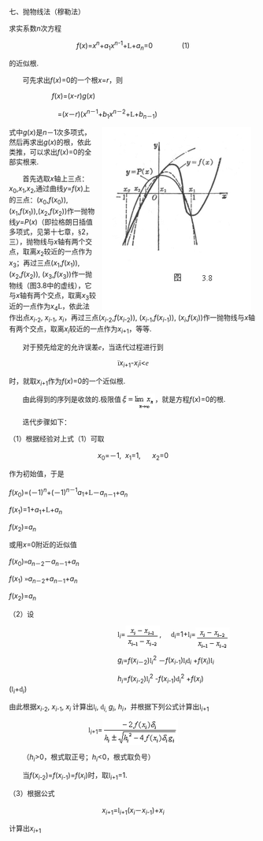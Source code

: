 <div class=Section1>
<p class=1><span lang=ZH-CN style='font-family:宋体_GB2312'>七、抛物线法（穆勒法）</span></p>
<p class=1><span lang=ZH-CN style='font-family:宋体_GB2312'>求实系数</span><i><span
lang=EN-US>n</span></i><span lang=ZH-CN style='font-family:宋体_GB2312'>次方程</span></p>
<p class=1 align=center style='text-align:center'><i><span lang=EN-US>f</span></i><span
lang=EN-US>(<i>x</i>)=<i>x<sup>n</sup></i>+<i>a</i><sub>1</sub><i>x<sup>n</sup></i><sup>-1</sup>+</span><span
lang=EN-US style='font-family:"MT Extra"'>L</span><span lang=EN-US>+<i>a<sub>n</sub></i>=0&nbsp;&nbsp;&nbsp;&nbsp;&nbsp;&nbsp;&nbsp;&nbsp;&nbsp;&nbsp;&nbsp;&nbsp;&nbsp;&nbsp;
(1)</span></p>
<p class=1><span lang=ZH-CN style='font-family:宋体_GB2312'>的近似根</span><span
lang=EN-US>.</span></p>
<p class=1><span lang=EN-US>&nbsp;&nbsp;&nbsp;&nbsp;&nbsp;&nbsp; </span><span
lang=ZH-CN style='font-family:宋体_GB2312'>可先求出</span><i><span lang=EN-US>f</span></i><span
lang=EN-US>(<i>x</i>)=0</span><span lang=ZH-CN style='font-family:宋体_GB2312'>的一个根</span><i><span
lang=EN-US>x</span></i><span lang=EN-US>=<i>r</i></span><span lang=ZH-CN
style='font-family:宋体_GB2312'>，则</span></p>
<p class=1><i><span lang=EN-US>&nbsp;&nbsp;&nbsp;&nbsp;&nbsp;&nbsp;&nbsp;&nbsp;&nbsp;&nbsp;&nbsp;&nbsp;&nbsp;&nbsp;&nbsp;&nbsp;&nbsp;&nbsp;&nbsp;&nbsp;&nbsp;
f</span></i><span lang=EN-US>(<i>x</i>)=(<i>x</i>-<i>r</i>)<i>g</i>(<i>x</i>)</span></p>
<p class=1><span lang=EN-US>&nbsp;&nbsp;&nbsp;&nbsp;&nbsp;&nbsp;&nbsp;&nbsp;&nbsp;&nbsp;&nbsp;&nbsp;&nbsp;&nbsp;&nbsp;&nbsp;&nbsp;&nbsp;&nbsp;&nbsp;&nbsp;&nbsp;&nbsp;&nbsp;
=(<i>x</i></span><span lang=ZH-CN style='font-family:宋体_GB2312'>－</span><i><span
lang=EN-US>r</span></i><span lang=EN-US>)(<i>x<sup>n</sup></i></span><sup><span
lang=ZH-CN style='font-family:宋体_GB2312'>－</span><span lang=EN-US>1</span></sup><span
lang=EN-US>+<i>b</i><sub>1</sub><i>x<sup>n</sup></i></span><sup><span
lang=ZH-CN style='font-family:宋体_GB2312'>－</span><span lang=EN-US>2</span></sup><span
lang=EN-US>+</span><span lang=EN-US style='font-family:"MT Extra"'>L</span><span
lang=EN-US>+<i>b<sub>n</sub></i></span><sub><span lang=ZH-CN style='font-family:
宋体_GB2312'>－</span><span lang=EN-US>1</span></sub><span lang=EN-US>)</span></p>
<p class=1><img width=303 height=371
src="res/17e9d95da129bdd93c34fb6cc6aaaa52_5411_files/image002.gif" align=right hspace=12
alt="文本框:  &#13;&#10;                 图     3.8&#13;&#10;"
u1:shapes="_x0000_s1027"><span lang=ZH-CN style='font-family:宋体_GB2312'>式中</span><i><span
lang=EN-US>g</span></i><span lang=EN-US>(<i>x</i>)</span><span lang=ZH-CN
style='font-family:宋体_GB2312'>是</span><i><span lang=EN-US>n</span></i><span
lang=ZH-CN style='font-family:宋体_GB2312'>－</span><span lang=EN-US>1</span><span
lang=ZH-CN style='font-family:宋体_GB2312'>次多项式，然后再求出</span><i><span lang=EN-US>g</span></i><span
lang=EN-US>(<i>x</i>)</span><span lang=ZH-CN style='font-family:宋体_GB2312'>的根，依此类推，可以求出</span><i><span
lang=EN-US>f</span></i><span lang=EN-US>(<i>x</i>)=0</span><span lang=ZH-CN
style='font-family:宋体_GB2312'>的全部实根来</span><span lang=EN-US>.</span></p>
<p class=1><span lang=EN-US>&nbsp;&nbsp;&nbsp;&nbsp;&nbsp;&nbsp; </span><span
lang=ZH-CN style='font-family:宋体_GB2312'>首先选取</span><i><span lang=EN-US>x</span></i><span
lang=ZH-CN style='font-family:宋体_GB2312'>轴上三点：</span><i><span lang=EN-US>x</span></i><sub><span
lang=EN-US>0</span></sub><span lang=EN-US>,<i>x</i><sub>1</sub>,<i>x</i><sub>2</sub>,</span><span
lang=ZH-CN style='font-family:宋体_GB2312'>通过曲线</span><i><span lang=EN-US>y</span></i><span
lang=EN-US>=<i>f</i>(<i>x</i>)</span><span lang=ZH-CN style='font-family:宋体_GB2312'>上的三点：</span><span
lang=EN-US>(<i>x</i><sub>0</sub>,<i>f</i>(<i>x</i><sub>0</sub>)), (<i>x</i><sub>1</sub>,<i>f</i>(<i>x</i><sub>1</sub>)),(<i>x</i><sub>2</sub>,<i>f</i>(<i>x</i><sub>2</sub>))</span><span
lang=ZH-CN style='font-family:宋体_GB2312'>作一抛物线</span><i><span lang=EN-US>y</span></i><span
lang=EN-US>=<i>P</i>(<i>x</i>)</span><span lang=ZH-CN style='font-family:宋体_GB2312'>（即拉格朗日插值多项式，见第十七章，</span><span
lang=ZH-CN style='font-family:宋体_GB2312'>§</span><span lang=EN-US>2</span><span
lang=ZH-CN style='font-family:宋体_GB2312'>，三），抛物线与</span><i><span lang=EN-US>x</span></i><span
lang=ZH-CN style='font-family:宋体_GB2312'>轴有两个交点，取离</span><i><span lang=EN-US>x</span></i><sub><span
lang=EN-US>2</span></sub><span lang=ZH-CN style='font-family:宋体_GB2312'>较近的一点作为</span><i><span
lang=EN-US>x</span></i><sub><span lang=EN-US>3</span></sub><span lang=ZH-CN
style='font-family:宋体_GB2312'>；再过三点</span><span lang=EN-US>(<i>x</i><sub>1</sub>,<i>f</i>(<i>x</i><sub>1</sub>)),
(<i>x</i><sub>2</sub>,<i>f</i>(<i>x</i><sub>2</sub>)), (<i>x</i><sub>3</sub>,<i>f</i>(<i>x</i><sub>3</sub>))</span><span
lang=ZH-CN style='font-family:宋体_GB2312'>作一抛物线（图</span><span lang=EN-US>3.8</span><span
lang=ZH-CN style='font-family:宋体_GB2312'>中的虚线），它与</span><i><span lang=EN-US>x</span></i><span
lang=ZH-CN style='font-family:宋体_GB2312'>轴有两个交点，取离</span><i><span lang=EN-US>x</span></i><sub><span
lang=EN-US>3</span></sub><span lang=ZH-CN style='font-family:宋体_GB2312'>较近的一点作为</span><i><span
lang=EN-US>x</span></i><sub><span lang=EN-US>4</span></sub><span lang=EN-US
style='font-family:"MT Extra"'>L</span><span lang=ZH-CN style='font-family:
宋体_GB2312'>，依此法作出点</span><i><span lang=EN-US>x<sub>i</sub></span></i><sub><span
lang=EN-US>-2</span></sub><span lang=EN-US>, <i>x<sub>i</sub></i><sub>-1</sub>,
<i>x<sub>i</sub></i></span><span lang=ZH-CN style='font-family:宋体_GB2312'>，再过三点</span><span
lang=EN-US>(<i>x<sub>i</sub></i><sub>-2</sub>,<i>f</i>(<i>x<sub>i</sub></i><sub>-2</sub>)),
(<i>x<sub>i</sub></i><sub>-1</sub>,<i>f</i>(<i>x<sub>i</sub></i><sub>-1</sub>)),
(<i>x<sub>i</sub></i>,<i>f</i>(<i>x<sub>i</sub></i>))</span><span lang=ZH-CN
style='font-family:宋体_GB2312'>作一抛物线与</span><i><span lang=EN-US>x</span></i><span
lang=ZH-CN style='font-family:宋体_GB2312'>轴有两个交点，取离</span><i><span lang=EN-US>x<sub>i</sub></span></i><span
lang=ZH-CN style='font-family:宋体_GB2312'>较近的一点作为</span><i><span lang=EN-US>x<sub>i</sub></span></i><sub><span
lang=EN-US>+1</span></sub><span lang=ZH-CN style='font-family:宋体_GB2312'>，等等</span><span
lang=EN-US>.</span></p>
<p class=1><span lang=EN-US>&nbsp;&nbsp;&nbsp;&nbsp;&nbsp;&nbsp; </span><span
lang=ZH-CN style='font-family:宋体_GB2312'>对于预先给定的允许误差</span><i><span lang=EN-US
style='font-family:Symbol'>e</span></i><span lang=ZH-CN style='font-family:
宋体_GB2312'>，当迭代过程进行到</span></p>
<p class=1 align=center style='text-align:center'><span lang=EN-US
style='font-family:Symbol'>&iuml;</span><i><span lang=EN-US>x<sub>i</sub></span></i><sub><span
lang=EN-US>+1</span></sub><span lang=EN-US>-<i>x<sub>i</sub></i></span><span
lang=EN-US style='font-family:Symbol'>&iuml;</span><span lang=EN-US>&lt;</span><i><span
lang=EN-US style='font-family:Symbol'>e</span></i></p>
<p class=1><span lang=ZH-CN style='font-family:宋体_GB2312'>时，就取</span><i><span
lang=EN-US>x<sub>i</sub></span></i><sub><span lang=EN-US>+1</span></sub><span
lang=ZH-CN style='font-family:宋体_GB2312'>作为</span><i><span lang=EN-US>f</span></i><span
lang=EN-US>(<i>x</i>)=0</span><span lang=ZH-CN style='font-family:宋体_GB2312'>的一个近似根</span><span
lang=EN-US>.</span></p>
<p class=1><span lang=EN-US>&nbsp;&nbsp;&nbsp;&nbsp;&nbsp;&nbsp; </span><span
lang=ZH-CN style='font-family:宋体_GB2312'>由此得到的序列是收敛的</span><span lang=EN-US>.</span><span
lang=ZH-CN style='font-family:宋体_GB2312'>极限值</span><sub><span lang=EN-US
style='font-size:10.5pt'><img width=69 height=33
src="res/17e9d95da129bdd93c34fb6cc6aaaa52_5411_files/image004.gif" u1:shapes="_x0000_i1025"
align=absmiddle></span></sub><span lang=ZH-CN style='font-family:宋体_GB2312'>，就是方程</span><i><span
lang=EN-US>f</span></i><span lang=EN-US>(<i>x</i>)=0</span><span lang=ZH-CN
style='font-family:宋体_GB2312'>的根</span><span lang=EN-US>.</span></p>
<p class=1><span lang=EN-US>&nbsp;&nbsp;&nbsp;&nbsp;&nbsp;&nbsp; </span><span
lang=ZH-CN style='font-family:宋体_GB2312'>迭代步骤如下：</span></p>
<p class=1><span lang=ZH-CN style='font-family:宋体_GB2312'>（</span><span
lang=EN-US>1</span><span lang=ZH-CN style='font-family:宋体_GB2312'>）根据经验对上式（</span><span
lang=EN-US>1</span><span lang=ZH-CN style='font-family:宋体_GB2312'>）可取</span></p>
<p class=1 align=center style='text-align:center'><i><span lang=EN-US>x</span></i><sub><span
lang=EN-US>0</span></sub><span lang=EN-US>=</span><span lang=ZH-CN
style='font-family:宋体_GB2312'>－</span><span lang=EN-US>1,&nbsp; <i>x</i><sub>1</sub>=1,&nbsp;&nbsp;&nbsp;&nbsp;&nbsp; <i>x</i><sub>2</sub>=0</span></p>
<p class=1><span lang=ZH-CN style='font-family:宋体_GB2312'>作为初始值，于是</span></p>
<p class=1 align=left style='text-align:left'><i><span lang=EN-US>f</span></i><span
lang=EN-US>(<i>x</i><sub>0</sub>)=(</span><span lang=ZH-CN style='font-family:
宋体_GB2312'>－</span><span lang=EN-US>1)<i><sup>n</sup></i>+(</span><span
lang=ZH-CN style='font-family:宋体_GB2312'>－</span><span lang=EN-US>1)<i><sup>n</sup></i></span><sup><span
lang=ZH-CN style='font-family:宋体_GB2312'>－</span><span lang=EN-US>1</span></sup><i><span
lang=EN-US>a</span></i><sub><span lang=EN-US>1</span></sub><span lang=EN-US>+</span><span
lang=EN-US style='font-family:"MT Extra"'>L</span><span lang=ZH-CN
style='font-family:宋体_GB2312'>－</span><i><span lang=EN-US>a<sub>n</sub></span></i><sub><span
lang=ZH-CN style='font-family:宋体_GB2312'>－</span><span lang=EN-US>1</span></sub><span
lang=EN-US>+<i>a<sub>n</sub></i></span></p>
<p class=1 align=left style='text-align:left'><i><span lang=EN-US>f</span></i><span
lang=EN-US>(<i>x</i><sub>1</sub>)=1+<i>a</i><sub>1</sub>+</span><span
lang=EN-US style='font-family:"MT Extra"'>L</span><span lang=EN-US>+<i>a<sub>n</sub></i></span></p>
<p class=1 align=left style='text-align:left'><i><span lang=EN-US>f</span></i><span
lang=EN-US>(<i>x</i><sub>2</sub>)=<i>a<sub>n</sub></i></span></p>
<p class=1><span lang=ZH-CN style='font-family:宋体_GB2312'>或用</span><i><span
lang=EN-US>x</span></i><span lang=EN-US>=0</span><span lang=ZH-CN
style='font-family:宋体_GB2312'>附近的近似值</span></p>
<p class=1><i><span lang=EN-US>f</span></i><span lang=EN-US>(<i>x</i><sub>0</sub>)</span><span
lang=EN-US style='font-family:Symbol'>&raquo;</span><i><span lang=EN-US>a<sub>n</sub></span></i><sub><span
lang=ZH-CN style='font-family:宋体_GB2312'>－</span><span lang=EN-US>2</span></sub><span
lang=ZH-CN style='font-family:宋体_GB2312'>－</span><i><span lang=EN-US>a<sub>n</sub></span></i><sub><span
lang=ZH-CN style='font-family:宋体_GB2312'>－</span><span lang=EN-US>1</span></sub><span
lang=EN-US>+<i>a<sub>n</sub></i></span></p>
<p class=1><i><span lang=EN-US>f</span></i><span lang=EN-US>(<i>x</i><sub>1</sub>)
</span><span lang=EN-US style='font-family:Symbol'>&raquo;</span><i><span lang=EN-US>a<sub>n</sub></span></i><sub><span
lang=ZH-CN style='font-family:宋体_GB2312'>－</span><span lang=EN-US>2</span></sub><span
lang=EN-US>+<i>a<sub>n</sub></i></span><sub><span lang=ZH-CN style='font-family:
宋体_GB2312'>－</span><span lang=EN-US>1</span></sub><span lang=EN-US>+<i>a<sub>n</sub></i></span></p>
<p class=1><i><span lang=EN-US>f</span></i><span lang=EN-US>(<i>x</i><sub>2</sub>)=<i>a<sub>n</sub></i></span></p>
<p class=1><span lang=ZH-CN style='font-family:宋体_GB2312'>（</span><span
lang=EN-US>2</span><span lang=ZH-CN style='font-family:宋体_GB2312'>）设</span></p>
<p class=1><span lang=EN-US>&nbsp;&nbsp;&nbsp;&nbsp;&nbsp;&nbsp;&nbsp;&nbsp;&nbsp;&nbsp;&nbsp;&nbsp;&nbsp;&nbsp;&nbsp;&nbsp;&nbsp;&nbsp;&nbsp;&nbsp;&nbsp;&nbsp;&nbsp;&nbsp;&nbsp;&nbsp;&nbsp;&nbsp;&nbsp;&nbsp;&nbsp;&nbsp;&nbsp;&nbsp;&nbsp;&nbsp;&nbsp;&nbsp;&nbsp;&nbsp;&nbsp;&nbsp;&nbsp;&nbsp;&nbsp;&nbsp;&nbsp;&nbsp;&nbsp;&nbsp;&nbsp;&nbsp;&nbsp;&nbsp;&nbsp; </span><span
lang=EN-US style='font-family:Symbol'>l</span><i><sub><span lang=EN-US>i</span></sub></i><span
lang=EN-US>=</span><sub><span lang=EN-US style='font-size:10.5pt'><img
width=69 height=45 src="res/17e9d95da129bdd93c34fb6cc6aaaa52_5411_files/image006.gif"
u1:shapes="_x0000_i1026" align=absmiddle></span></sub><span lang=EN-US>,&nbsp;&nbsp;&nbsp;&nbsp; </span><span
lang=EN-US style='font-family:Symbol'>d</span><i><sub><span lang=EN-US>i</span></sub></i><span
lang=EN-US>=1+</span><span lang=EN-US style='font-family:Symbol'>l</span><i><sub><span
lang=EN-US>i</span></sub></i><span lang=EN-US>=</span><sub><span lang=EN-US
style='font-size:10.5pt'><img width=69 height=45
src="res/17e9d95da129bdd93c34fb6cc6aaaa52_5411_files/image008.gif" u1:shapes="_x0000_i1027"
align=absbottom></span></sub></p>
<p class=1><span lang=EN-US>&nbsp;&nbsp;&nbsp;&nbsp;&nbsp;&nbsp;&nbsp;&nbsp;&nbsp;&nbsp;&nbsp;&nbsp;&nbsp;&nbsp;&nbsp;&nbsp;&nbsp;&nbsp;&nbsp;&nbsp;&nbsp;&nbsp;&nbsp;&nbsp;&nbsp;&nbsp;&nbsp;&nbsp;&nbsp;&nbsp;&nbsp;&nbsp;&nbsp;&nbsp;&nbsp;&nbsp;&nbsp;&nbsp;&nbsp;&nbsp;&nbsp;&nbsp;&nbsp;&nbsp;&nbsp;&nbsp;&nbsp;&nbsp;&nbsp;&nbsp;&nbsp;&nbsp;&nbsp;&nbsp;&nbsp; <i>g<sub>i</sub></i>=<i>f</i>(<i>x<sub>i</sub></i></span><sub><span
lang=ZH-CN style='font-family:宋体_GB2312'>－</span><span lang=EN-US>2</span></sub><span
lang=EN-US>)</span><span lang=EN-US style='font-family:Symbol'>l</span><i><sub><span
lang=EN-US>i</span></sub></i><sup><span lang=EN-US>2</span></sup><span
lang=EN-US> </span><span lang=ZH-CN style='font-family:宋体_GB2312'>－</span><i><span
lang=EN-US>f</span></i><span lang=EN-US>(<i>x<sub>i</sub></i><sub>-1</sub>)</span><span
lang=EN-US style='font-family:Symbol'>l</span><i><sub><span lang=EN-US>i</span></sub></i><span
lang=EN-US style='font-family:Symbol'>d</span><i><sub><span lang=EN-US>i</span></sub></i><span
lang=EN-US> +<i>f</i>(<i>x<sub>i</sub></i>)</span><span lang=EN-US
style='font-family:Symbol'>l</span><i><sub><span lang=EN-US>i</span></sub></i></p>
<p class=1><span lang=EN-US>&nbsp;&nbsp;&nbsp;&nbsp;&nbsp;&nbsp;&nbsp;&nbsp;&nbsp;&nbsp;&nbsp;&nbsp;&nbsp;&nbsp;&nbsp;&nbsp;&nbsp;&nbsp;&nbsp;&nbsp;&nbsp;&nbsp;&nbsp;&nbsp;&nbsp;&nbsp;&nbsp;&nbsp;&nbsp;&nbsp;&nbsp;&nbsp;&nbsp;&nbsp;&nbsp;&nbsp;&nbsp;&nbsp;&nbsp;&nbsp;&nbsp;&nbsp;&nbsp;&nbsp;&nbsp;&nbsp;&nbsp;&nbsp;&nbsp;&nbsp;&nbsp;&nbsp;&nbsp;&nbsp;&nbsp; <i>h<sub>i</sub></i>=<i>f</i>(<i>x<sub>i</sub></i><sub>-2</sub>)</span><span
lang=EN-US style='font-family:Symbol'>l</span><i><sub><span lang=EN-US>i</span></sub></i><sup><span
lang=EN-US>2</span></sup><span lang=EN-US> -<i>f</i>(<i>x<sub>i</sub></i><sub>-1</sub>)</span><span
lang=EN-US style='font-family:Symbol'>d</span><i><sub><span lang=EN-US>i</span></sub></i><sup><span
lang=EN-US>2</span></sup><span lang=EN-US> +<i>f</i>(<i>x<sub>i</sub></i>)(</span><span
lang=EN-US style='font-family:Symbol'>l</span><i><sub><span lang=EN-US>i</span></sub></i><span
lang=EN-US>+</span><span lang=EN-US style='font-family:Symbol'>d</span><i><sub><span
lang=EN-US>i</span></sub></i><span lang=EN-US>)&nbsp;&nbsp;&nbsp;&nbsp;&nbsp;&nbsp;&nbsp;&nbsp;&nbsp;&nbsp;&nbsp;&nbsp;&nbsp;&nbsp;&nbsp;&nbsp;&nbsp;&nbsp;&nbsp;&nbsp;&nbsp;&nbsp;&nbsp; </span></p>
<p class=1><span lang=ZH-CN style='font-family:宋体_GB2312'>由此根据</span><i><span
lang=EN-US>x<sub>i</sub></span></i><sub><span lang=EN-US>-2</span></sub><span
lang=EN-US>, <i>x<sub>i</sub></i><sub>-1</sub>, <i>x<sub>i</sub></i><sub> </sub></span><span
lang=ZH-CN style='font-family:宋体_GB2312'>计算出</span><span lang=EN-US
style='font-family:Symbol'>l</span><i><sub><span lang=EN-US>i</span></sub></i><span
lang=EN-US>, </span><span lang=EN-US style='font-family:Symbol'>d</span><i><sub><span
lang=EN-US>i</span></sub></i><sub><span lang=EN-US>, </span></sub><i><span
lang=EN-US>g<sub>i</sub></span></i><span lang=EN-US>, <i>h<sub>i</sub></i></span><span
lang=ZH-CN style='font-family:宋体_GB2312'>，并根据下列公式计算出</span><span lang=EN-US
style='font-family:Symbol'>l</span><i><sub><span lang=EN-US>i</span></sub></i><sub><span
lang=EN-US>+1</span></sub></p>
<p class=1 align=center style='text-align:center'><span lang=EN-US
style='font-family:Symbol'>l</span><i><sub><span lang=EN-US>i</span></sub></i><sub><span
lang=EN-US>+1</span></sub><span lang=EN-US>=</span><sub><span lang=EN-US
style='font-size:10.5pt'><img width=153 height=51
src="res/17e9d95da129bdd93c34fb6cc6aaaa52_5411_files/image010.gif" u1:shapes="_x0000_i1031"
align=absmiddle></span></sub></p>
<p class=1><span lang=EN-US>&nbsp;&nbsp;&nbsp;&nbsp;&nbsp;&nbsp; </span><span
lang=ZH-CN style='font-family:宋体_GB2312'>（</span><i><span lang=EN-US>h<sub>i</sub></span></i><span
lang=EN-US>&gt;0</span><span lang=ZH-CN style='font-family:宋体_GB2312'>，根式取正号；</span><i><span
lang=EN-US>h<sub>i</sub></span></i><span lang=EN-US>&lt;0</span><span
lang=ZH-CN style='font-family:宋体_GB2312'>，根式取负号）</span></p>
<p class=1><span lang=EN-US>&nbsp;&nbsp;&nbsp;&nbsp;&nbsp;&nbsp; </span><span
lang=ZH-CN style='font-family:宋体_GB2312'>当</span><i><span lang=EN-US>f</span></i><span
lang=EN-US>(<i>x<sub>i</sub></i><sub>-2</sub>)=<i>f</i>(<i>x<sub>i</sub></i><sub>-1</sub>)=<i>f</i>(<i>x<sub>i</sub></i>)</span><span
lang=ZH-CN style='font-family:宋体_GB2312'>时，取</span><span lang=EN-US
style='font-family:Symbol'>l</span><i><sub><span lang=EN-US>i</span></sub></i><sub><span
lang=EN-US>+1</span></sub><span lang=EN-US>=1.</span></p>
<p class=1><span lang=ZH-CN style='font-family:宋体_GB2312'>（</span><span
lang=EN-US>3</span><span lang=ZH-CN style='font-family:宋体_GB2312'>）根据公式</span></p>
<p class=1 align=center style='text-align:center'><i><span lang=EN-US>x<sub>i</sub></span></i><sub><span
lang=EN-US>+1</span></sub><span lang=EN-US>=</span><span lang=EN-US
style='font-family:Symbol'>l</span><i><sub><span lang=EN-US>i</span></sub></i><sub><span
lang=EN-US>+1</span></sub><span lang=EN-US>(<i>x<sub>i</sub></i></span><span
lang=ZH-CN style='font-family:宋体_GB2312'>－</span><i><span lang=EN-US>x<sub>i</sub></span></i><sub><span
lang=EN-US>-1</span></sub><span lang=EN-US>)+<i>x<sub>i</sub></i></span></p>
<p class=1><span lang=ZH-CN style='font-family:宋体_GB2312'>计算出</span><i><span
lang=EN-US>x<sub>i</sub></span></i><sub><span lang=EN-US>+1</span></sub></p>
</div>